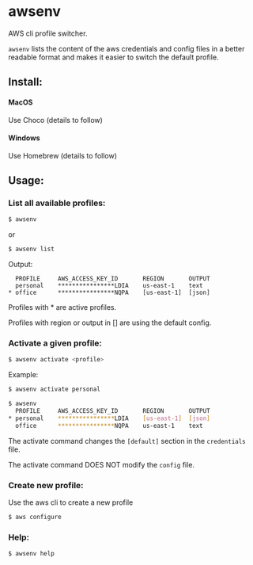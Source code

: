 # awsenv
AWS cli profile switcher.

`awsenv` lists the content of the aws credentials and config files in a better readable format and makes it easier to switch the default profile.  

## Install:
#### MacOS
Use Choco (details to follow)
#### Windows
Use Homebrew (details to follow)

## Usage:
### List all available profiles:
```sh
$ awsenv
```
or
```sh
$ awsenv list
```

Output: 
```shell
  PROFILE     AWS_ACCESS_KEY_ID       REGION       OUTPUT    
  personal    ****************LDIA    us-east-1    text          
* office      ****************NQPA    [us-east-1]  [json]      
```
Profiles with * are active profiles. 

Profiles with region or output in [] are using the default config.

### Activate a given profile:
```sh
$ awsenv activate <profile>
```
Example:
```sh
$ awsenv activate personal

$ awsenv 
  PROFILE     AWS_ACCESS_KEY_ID       REGION       OUTPUT    
* personal    ****************LDIA    [us-east-1]  [json]          
  office      ****************NQPA    us-east-1    text      
```
The activate command changes the `[default]` section in the `credentials` file. 

The activate command DOES NOT modify the `config` file.
  
### Create new profile:
Use the aws cli to create a new profile
```sh
$ aws configure
```

### Help:
```sh
$ awsenv help
```
